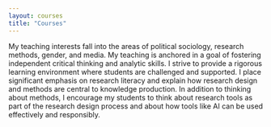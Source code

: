 ```yaml
---
layout: courses
title: "Courses"
---
```

My teaching interests fall into the areas of political sociology, research methods, gender, and media. My teaching is anchored in a goal of fostering independent critical thinking and analytic skills. I strive to provide a rigorous learning environment where students are challenged and supported. I place significant emphasis on research literacy and explain how research design and methods are central to knowledge production. In addition to thinking about methods, I encourage my students to think about research tools as part of the research design process and about how tools like AI can be used effectively and responsibly.   
